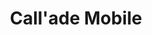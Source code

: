 ---
title: "Call'ade Mobile"
url: /villefranche-sur-saone/callade-mobile/
shop: téléphone portable
---